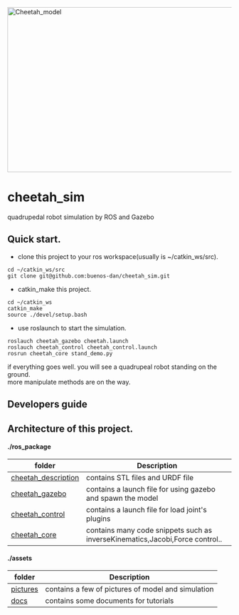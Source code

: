 <p align="left">
	<img src="https://github.com/buenos-dan/cheetah_sim/blob/master/assets/pictures/cheetah.jpg" alt="Cheetah_model"  width="600" height="370"/>
</p>


# cheetah_sim
quadrupedal robot simulation by ROS and Gazebo  

## Quick start. 
* clone this project to your ros workspace(usually is ~/catkin_ws/src).   
```
cd ~/catkin_ws/src
git clone git@github.com:buenos-dan/cheetah_sim.git
```

* catkin_make this project.   
```
cd ~/catkin_ws
catkin_make
source ./devel/setup.bash
```

* use roslaunch to start the simulation.    
```
roslauch cheetah_gazebo cheetah.launch  
roslauch cheetah_control cheetah_control.launch  
rosrun cheetah_core stand_demo.py
```

if everything goes well. you will see a quadrupeal robot standing on the ground.   
more manipulate methods are on the way.   

## Developers guide    



## Architecture of this project.    
#### ./ros_package 

|**folder**                        |**Description**                     |   
|----------------------------------|------------------------------------|   
|[cheetah_description](https://github.com/buenos-dan/cheetah_sim/tree/master/ros_package/cheetah_description)              |contains STL files and URDF file    |   
|[cheetah_gazebo](https://github.com/buenos-dan/cheetah_sim/tree/master/ros_package/cheetah_gazebo)                    |contains a launch file for using gazebo and spawn the model|    
|[cheetah_control](https://github.com/buenos-dan/cheetah_sim/tree/master/ros_package/cheetah_control)                   |contains a launch file for load joint's plugins   |    
|[cheetah_core](https://github.com/buenos-dan/cheetah_sim/tree/master/ros_package/cheetah_core)                   |contains many code snippets such as inverseKinematics,Jacobi,Force control..   |    


#### ./assets

|**folder**                        |**Description**                     |   
|----------------------------------|------------------------------------|   
|[pictures](https://github.com/buenos-dan/cheetah_sim/tree/master/assets/picture)              |contains a few of pictures of model and simulation |   
|[docs](https://github.com/buenos-dan/cheetah_sim/tree/master/assets/docs)                    |contains some documents for tutorials|    
